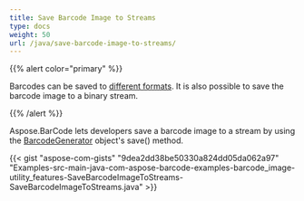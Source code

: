 ```yaml
---
title: Save Barcode Image to Streams
type: docs
weight: 50
url: /java/save-barcode-image-to-streams/
---
```


{{% alert color="primary" %}} 

Barcodes can be saved to [different formats](/barcode/java/save-barcode-images-to-different-formats/). It is also possible to save the barcode image to a binary stream.

{{% /alert %}} 

Aspose.BarCode lets developers save a barcode image to a stream by using the [BarcodeGenerator](https://apireference.aspose.com/barcode/java/com.aspose.barcode.generation/BarcodeGenerator) object's save() method.

{{< gist "aspose-com-gists" "9dea2dd38be50330a824dd05da062a97" "Examples-src-main-java-com-aspose-barcode-examples-barcode_image-utility_features-SaveBarcodeImageToStreams-SaveBarcodeImageToStreams.java" >}}
